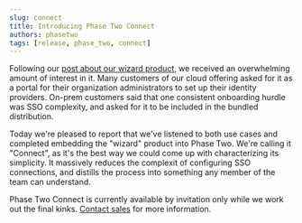 ```yaml
---
slug: connect
title: Introducing Phase Two Connect
authors: phasetwo
tags: [release, phase_two, connect]
---
```


Following our [post about our wizard product](/blog/wizard), we received an overwhelming amount of interest in it. Many customers of our cloud offering asked for it as a portal for their organization administrators to set up their identity providers. On-prem customers said that one consistent onboarding hurdle was SSO complexity, and asked for it to be included in the bundled distribution.

Today we're pleased to report that we've listened to both use cases and completed embedding the "wizard" product into Phase Two. We're calling it "Connect", as it's the best way we could come up with characterizing its simplicity. It massively reduces the complexit of configuring SSO connections, and distills the process into something any member of the team can understand.

Phase Two Connect is currently available by invitation only while we work out the final kinks. [Contact sales](mailto:sales@phasetwo.io) for more information.
